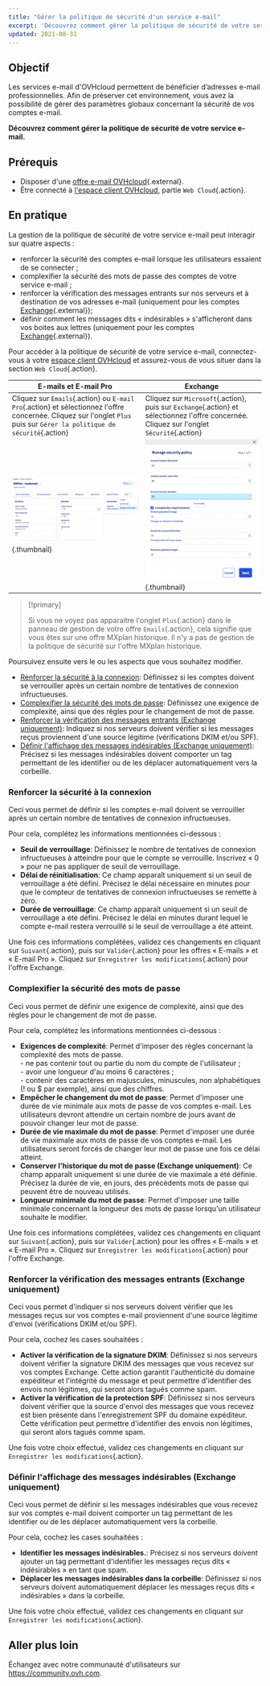 ```yaml
---
title: "Gérer la politique de sécurité d'un service e-mail"
excerpt: 'Découvrez comment gérer la politique de sécurité de votre service e-mail'
updated: 2021-08-31
---
```



## Objectif 

Les services e-mail d'OVHcloud permettent de bénéficier d’adresses e-mail professionnelles. Afin de préserver cet environnement, vous avez la possibilité de gérer des paramètres globaux concernant la sécurité de vos comptes e-mail.

**Découvrez comment gérer la politique de sécurité de votre service e-mail.**

## Prérequis

- Disposer d'une [offre e-mail OVHcloud](https://www.ovhcloud.com/fr/emails/){.external}.
- Être connecté à [l'espace client OVHcloud](https://www.ovh.com/auth/?action=gotomanager&from=https://www.ovh.com/fr/&ovhSubsidiary=fr), partie `Web Cloud`{.action}.

## En pratique

La gestion de la politique de sécurité de votre service e-mail peut interagir sur quatre aspects :

- renforcer la sécurité des comptes e-mail lorsque les utilisateurs essaient de se connecter ;
- complexifier la sécurité des mots de passe des comptes de votre service e-mail ;
- renforcer la vérification des messages entrants sur nos serveurs et à destination de vos adresses e-mail (uniquement pour les comptes [Exchange](https://www.ovhcloud.com/fr/emails/hosted-exchange/){.external});
- définir comment les messages dits « indésirables » s'afficheront dans vos boites aux lettres (uniquement pour les comptes [Exchange](https://www.ovhcloud.com/fr/emails/hosted-exchange/){.external}).

Pour accéder à la politique de sécurité de votre service e-mail, connectez-vous à votre [espace client OVHcloud](https://www.ovh.com/auth/?action=gotomanager&from=https://www.ovh.com/fr/&ovhSubsidiary=fr) et assurez-vous de vous situer dans la section `Web Cloud`{.action}. 

|E-mails et E-mail Pro|Exchange| 
|---|---| 
|Cliquez sur `Emails`{.action} ou `E-mail Pro`{.action} et sélectionnez l'offre concernée. Cliquez sur l'onglet `Plus` puis sur `Gérer la politique de sécurité`{.action}|Cliquez sur `Microsoft`{.action}, puis sur `Exchange`{.action} et sélectionnez l'offre concernée. Cliquez sur l'onglet `Sécurité`{.action}|
|![exchangesecurity](images/manage-security01.png){.thumbnail}|![exchangesecurity](images/manage-security02.png){.thumbnail}|

> [!primary]
>
> Si vous ne voyez pas apparaitre l'onglet `Plus`{.action} dans le panneau de gestion de votre offre `Emails`{.action}, cela signifie que vous êtes sur une offre MXplan historique. Il n'y a pas de gestion de la politique de sécurité sur l'offre MXplan historique.

Poursuivez ensuite vers le ou les aspects que vous souhaitez modifier.

- [Renforcer la sécurité à la connexion](#enhanced-security): Définissez si les comptes doivent se verrouiller après un certain nombre de tentatives de connexion infructueuses.
- [Complexifier la sécurité des mots de passe](#password-complexity): Définissez une exigence de complexité, ainsi que des règles pour le changement de mot de passe.
- [Renforcer la vérification des messages entrants (Exchange uniquement)](#incoming-messages-verification): Indiquez si nos serveurs doivent vérifier si les messages reçus proviennent d'une source légitime (vérifications DKIM et/ou SPF).
- [Définir l'affichage des messages indésirables (Exchange uniquement)](#unwanted-messages-management): Précisez si les messages indésirables doivent comporter un tag permettant de les identifier ou de les déplacer automatiquement vers la corbeille.

### Renforcer la sécurité à la connexion <a name="enhanced-security"></a>

Ceci vous permet de définir si les comptes e-mail doivent se verrouiller après un certain nombre de tentatives de connexion infructueuses.

Pour cela, complétez les informations mentionnées ci-dessous :

- **Seuil de verrouillage**: Définissez le nombre de tentatives de connexion infructueuses à atteindre pour que le compte se verrouille. Inscrivez « 0 » pour ne pas appliquer de seuil de verrouillage.
- **Délai de réinitialisation**: Ce champ apparaît uniquement si un seuil de verrouillage a été défini. Précisez le délai nécessaire en minutes pour que le compteur de tentatives de connexion infructueuses se remette à zéro.
- **Durée de verrouillage**: Ce champ apparaît uniquement si un seuil de verrouillage a été défini. Précisez le délai en minutes durant lequel le compte e-mail restera verrouillé si le seuil de verrouillage a été atteint.

Une fois ces informations complétées, validez ces changements en cliquant sur `Suivant`{.action}, puis sur `Valider`{.action} pour les offres « E-mails » et « E-mail Pro ». Cliquez sur `Enregistrer les modifications`{.action} pour l'offre Exchange.

### Complexifier la sécurité des mots de passe <a name="password-complexity"></a>

Ceci vous permet de définir une exigence de complexité, ainsi que des règles pour le changement de mot de passe.

Pour cela, complétez les informations mentionnées ci-dessous :

- **Exigences de complexité**: Permet d'imposer des règles concernant la complexité des mots de passe. <br> - ne pas contenir tout ou partie du nom du compte de l'utilisateur ;<br> - avoir une longueur d'au moins 6 caractères ;<br> - contenir des caractères en majuscules, minuscules, non alphabétiques (! ou $ par exemple), ainsi que des chiffres.
- **Empêcher le changement du mot de passe**: Permet d'imposer une durée de vie minimale aux mots de passe de vos comptes e-mail. Les utilisateurs devront attendre un certain nombre de jours avant de pouvoir changer leur mot de passe.
- **Durée de vie maximale du mot de passe**: Permet d'imposer une durée de vie maximale aux mots de passe de vos comptes e-mail. Les utilisateurs seront forcés de changer leur mot de passe une fois ce délai atteint.
- **Conserver l'historique du mot de passe (Exchange uniquement)**: Ce champ apparaît uniquement si une durée de vie maximale a été définie. Précisez la durée de vie, en jours, des précédents mots de passe qui peuvent être de nouveau utilisés.
- **Longueur minimale du mot de passe**: Permet d'imposer une taille minimale concernant la longueur des mots de passe lorsqu'un utilisateur souhaite le modifier.

Une fois ces informations complétées, validez ces changements en cliquant sur `Suivant`{.action}, puis sur `Valider`{.action} pour les offres « E-mails » et « E-mail Pro ». Cliquez sur `Enregistrer les modifications`{.action} pour l'offre Exchange.

### Renforcer la vérification des messages entrants (Exchange uniquement) <a name="incoming-messages-verification"></a>

Ceci vous permet d'indiquer si nos serveurs doivent vérifier que les messages reçus sur vos comptes e-mail proviennent d'une source légitime d'envoi (vérifications DKIM et/ou SPF).

Pour cela, cochez les cases souhaitées :

- **Activer la vérification de la signature DKIM**: Définissez si nos serveurs doivent vérifier la signature DKIM des messages que vous recevez sur vos comptes Exchange. Cette action garantit l'authenticité du domaine expéditeur et l'intégrité du message et peut permettre d'identifier des envois non légitimes, qui seront alors tagués comme spam.
- **Activer la vérification de la protection SPF**: Définissez si nos serveurs doivent vérifier que la source d'envoi des messages que vous recevez est bien présente dans l'enregistrement SPF du domaine expéditeur. Cette vérification peut permettre d'identifier des envois non légitimes, qui seront alors tagués comme spam.

Une fois votre choix effectué, validez ces changements en cliquant sur `Enregistrer les modifications`{.action}.

### Définir l'affichage des messages indésirables (Exchange uniquement) <a name="unwanted-messages-management"></a>

Ceci vous permet de définir si les messages indésirables que vous recevez sur vos comptes e-mail doivent comporter un tag permettant de les identifier ou de les déplacer automatiquement vers la corbeille.

Pour cela, cochez les cases souhaitées :
 
- **Identifier les messages indésirables.**: Précisez si nos serveurs doivent ajouter un tag permettant d'identifier les messages reçus dits « indésirables » en tant que spam.
- **Déplacer les messages indésirables dans la corbeille**: Définissez si nos serveurs doivent automatiquement déplacer les messages reçus dits « indésirables » dans la corbeille.

Une fois votre choix effectué, validez ces changements en cliquant sur `Enregistrer les modifications`{.action}.

## Aller plus loin

Échangez avec notre communauté d'utilisateurs sur <https://community.ovh.com>.
